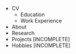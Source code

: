 - CV
	- Education
	- Work Experience
- About
- Research
- Projects [INCOMPLETE]
- Hobbies [INCOMPLETE]